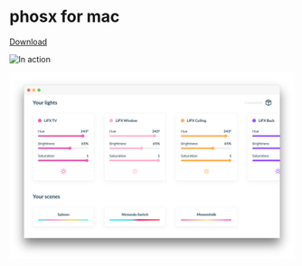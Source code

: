 # phosx for mac

[Download](https://www.dropbox.com/s/3c0xz9bk64ywsf1/phosx-0.0.0.dmg?dl=0)

![In action](https://i.imgur.com/aTFLBWk.gif)

![Preview](Preview.png)

